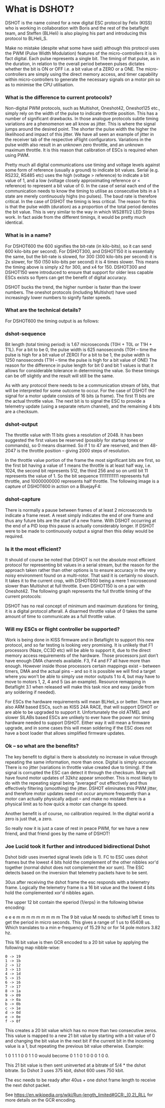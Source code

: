# What is DSHOT?

DSHOT is the name coined for a new digital ESC protocol by Felix (KISS) who is working in collaboration with Boris and the rest of the betaflight team, and Steffen (BLHeli) is also playing his part and introducing this protocol to BLHeli_S.

Make no mistake (despite what some have said) although this protocol uses the PWM (Pulse Width Modulation) features of the micro-controllers it is in fact digital. Each pulse represents a single bit. The timing of that pulse, as in the duration, in relation to the overall period between pulses dictates whether the bit is ON or OFF i.e. a bit value of a ZERO or a ONE. The micro-controllers are simply using the direct memory access, and timer capability within micro-controllers to generate the necessary signals on a motor pin so as to minimise the CPU utilisation.

### What is the difference to current protocols?
Non-digital PWM protocols, such as Multishot, Oneshot42, Oneshot125 etc., simply rely on the width of the pulse to indicate throttle position. This has a number of significant drawbacks. In those analogue protocols subtle timing variations are a phenomenon we all know as jitter. This is where the signal jumps around the desired point. The shorter the pulse width the higher the likelihood and impact of this jitter. We have all seen an example of jitter in the receiver tab of the respective xFlight configurators. Variations in the pulse width also result in an unknown zero throttle, and an unknown maximum throttle. It is this reason that calibration of ESCs is required when using PWM.

Pretty much all digital communications use timing and voltage levels against some form of reference (usually a ground) to indicate bit values. Serial (e.g. RS232, RS485 etc) uses the high (voltage > reference) to indicate a bit value of 1, and a low (voltage closely approximating reference or < reference) to represent a bit value of 0. In the case of serial each end of the communication needs to know the timing to utilise as consecutive bits in a 1 state are merely continuously highs (no pulses). The baud rate is therefore critical. In the case of DSHOT the timing is less critical. The reason for this is that the pulse width (duration) as a proportion of the total period denotes the bit value. This is very similar to the way in which WS2811/2 LED Strips work. In fact aside from the different timings, it would be pretty much identical.

### What is in a name?
For DSHOT600 the 600 signifies the bit-rate (in kilo-bits), so it can send 600 kilo-bits per second). For DSHOT300, and DSHOT150 it is essentially the same, but the bit-rate is slowed, for 300 (300 kilo-bits per second) it is 2x slower, for 150 (150 kilo-bits per second) it is 4 times slower. This means the timing above is simply x2 for 300, and x4 for 150. DSHOT300 and DSHOT150 were introduced to ensure that support for older less capable ESCs exists so flyers can get the benefit of digital accuracy.

DSHOT bucks the trend, the higher number is faster than the lower numbers. The oneshot protocols (including Multishot) have used increasingly lower numbers to signify faster speeds.

### What are the technical details?
For DSHOT600 the timing output is as follows:

### dshot-sequence

Bit length (total timing period) is 1.67 microseconds (T0H + T0L or T1H + T1L).
For a bit to be 0, the pulse width is 625 nanoseconds (T0H – time the pulse is high for a bit value of ZERO)
For a bit to be 1, the pulse width is 1250 nanoseconds (T1H – time the pulse is high for a bit value of ONE)
The reason for the difference in pulse length for bit 0 and bit 1 values is that it allows for considerable tolerance in determining the value. So these timings can be off slightly and the result will still be the same.

As with any protocol there needs to be a communication stream of bits, that will be interpreted for some outcome to occur. For the case of DSHOT the signal for a motor update consists of 16 bits (a frame). The first 11 bits are the actual throttle value. The next bit is to signal the ESC to provide a telemetry update (using a separate return channel), and the remaining 4 bits are a checksum.

### dshot-output

The throttle value with 11 bits gives a resolution of 2048. It has been suggested the first values be reserved (possibly for startup tones or commands), so 0 means disarmed. So if 1 to 47 are reserved, and then 48-2047 is the throttle position – giving 2000 steps of resolution.

In the throttle value portion of the frame the most significant bits are first, so the first bit having a value of 1 means the throttle is at least half way, i.e. 1024, the second bit represents 512, the third 256 and so on until bit 11 represents the value of 1. So the bit sequence 11111111111 represents full throttle, and 10000000000 represents half throttle. The following image is a capture of DSHOT600 in action on a BluejayF4:

### dshot-capture

There is normally a pause between frames of at least 2 microseconds to indicate a frame reset. A reset simply indicates the end of one frame and thus any future bits are the start of a new frame. With DSHOT occurring at the end of a PID loop this pause is actually considerably longer. If DSHOT were to be made to continuously output a signal then this delay would be required.

### Is it the most efficient?
It should of course be noted that DSHOT is not the absolute most efficient protocol for representing bit values in a serial stream, but the reason for the approach taken rather than other options is to ensure accuracy in the very noisy environment found on a multi-rotor. That said it is certainly no slouch. It takes it to the current crop, with DSHOT600 being a mere 1 microsecond slower than Multishot at full throttle. Even DSHOT150 is on a par with Oneshot42. The following graph represents the full throttle timing of the current protocols:

DSHOT has no real concept of minimum and maximum durations for timing, it is a digital protocol afterall. A disarmed throttle value of 0 takes the same amount of time to communicate as a full throttle value.

### Will my ESCs or flight controller be supported?
Work is being done in KISS firmware and in Betaflight to support this new protocol, and so far testing is looking very promising. It is unlikely that F1 processors (Naze, CC3D etc) will be able to support it, due to the direct memory access requirements of the hardware. Those processors just don’t have enough DMA channels available. F3, F4 and F7 all have more than enough. However inside those processors certain mappings exist – between timers, DMA and the actual pins – and so it is possible we will find a target where you won’t be able to simply use motor outputs 1 to 4, but may have to move to motors 1, 2, 4 and 5 (as an example). Resource remapping in Betaflight 3.1 when released will make this task nice and easy (aside from any soldering if needed).

For ESCs the hardware requirements will mean BLHeli_s or better. There are also ARM based ESCs, such as KISS 24A RACE, that will support DSHOT or are able to be upgraded to support it. Unfortunately the old ATMEL and slower SILABs based ESCs are unlikely to ever have the power nor timing hardware needed to support DSHOT. Either way it will mean a firmware upgrade, and in some cases this will mean soldering if the ESC does not have a boot loader that allows simplified firmware updates.

### Ok – so what are the benefits?
The key benefit to digital is there is absolutely no increase in value through repeating the same information, more than once. Digital is simply accurate. There is no jitter (variations in throttle value created due to timing). If the signal is corrupted the ESC can detect it through the checksum. Many will have found motor updates of 32khz appear smoother. This is most likely to do with the repeating signal being “averaged” out effectively and thus effectively filtering (smoothing) the jitter. DSHOT eliminates this PWM jitter, and therefore motor updates need not occur anymore frequently than a motor can actually physically adjust – and make no mistake there is a physical limit as to how quick a motor can change its speed.

Another benefit is of course, no calibration required. In the digital world a zero is just that, a zero.

So really now it is just a case of rest in peace PWM, for we have a new friend, and that friend goes by the name of DSHOT!

### Joe Lucid took it further and introduced bidirectional Dshot

Dshot bidir uses inverted signal levels (idle is 1). FC to ESC uses dshot frames but the lowest 4 bits hold the complement of the other nibbles xor'd together (normal dshot does not complement the xor sum). The ESC detects based on the inversion that telemetry packets have to be sent.

30us after receiving the dshot frame the esc responds with a telemetry frame. Logically the telemetry frame is a 16 bit value and the lowest 4 bits hold the complemented xor'd nibbles again.

The upper 12 bit contain the eperiod (1/erps) in the following bitwise encoding:

e e e m m m m m m m m m
The 9 bit value M needs to shifted left E times to get the period in micro seconds. This gives a range of 1 us to 65408 us. Which translates to a min e-frequency of 15.29 hz or for 14 pole motors 3.82 hz.

This 16 bit value is then GCR encoded to a 20 bit value by applying the following map nibble-wise:
```
0 -> 19
1 -> 1b
2 -> 12
3 -> 13
4 -> 1d
5 -> 15
6 -> 16
7 -> 17
8 -> 1a
9 -> 09
a -> 0a
b -> 0b
c -> 1e
d -> 0d
e -> 0e
f -> 0f
```
This creates a 20 bit value which has no more than two consecutive zeros. This value is mapped to a new 21 bit value by starting with a bit value of 0 and changing the bit value in the next bit if the current bit in the incoming value is a 1, but repeating the previous bit value otherwise. Example:

1 0 1 1 1 0 0 1 1 0 would become 0 1 1 0 1 0 0 0 1 0 0.

This 21 bit value is then sent uninverted at a bitrate of 5/4 * the dshot bitrate. So Dshot 3 uses 375 kbit, dshot 600 uses 750 kbit.

The esc needs to be ready after 40us + one dshot frame length to receive the next dshot packet.

See https://en.wikipedia.org/wiki/Run-length_limited#GCR:_(0,2)_RLL for more details on the GCR encoding.

